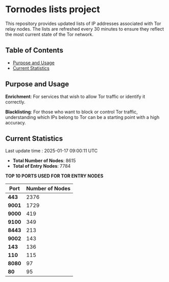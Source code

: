 # Tornodes lists project

This repository provides updated lists of IP addresses associated with Tor relay nodes. The lists are refreshed every 30 minutes to ensure they reflect the most current state of the Tor network.

## Table of Contents

- [Purpose and Usage](#purpose-and-usage)
- [Current Statistics](#current-statistics)


## Purpose and Usage

**Enrichment**: For services that wish to allow Tor traffic or identify it correctly.

**Blacklisting**: For those who want to block or control Tor traffic, understanding which IPs belong to Tor can be a starting point with a high accuracy.

## Current Statistics

Last update time : 2025-01-17 09:00:11 UTC

- **Total Number of Nodes**: 8615
- **Total of Entry Nodes**: 7784

**TOP 10 PORTS USED FOR TOR ENTRY NODES**

| **Port** | **Number of Nodes** |
|------|-----------------|
| **443**   | 2376  |
| **9001**   | 1729  |
| **9000**   | 419  |
| **9100**   | 349  |
| **8443**   | 213  |
| **9002**   | 143  |
| **143**   | 136  |
| **110**   | 115  |
| **8080**   | 97  |
| **80**   | 95  |

